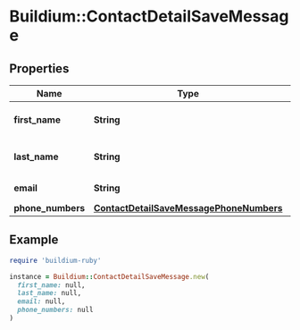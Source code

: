# Buildium::ContactDetailSaveMessage

## Properties

| Name | Type | Description | Notes |
| ---- | ---- | ----------- | ----- |
| **first_name** | **String** | First name of the contact. |  |
| **last_name** | **String** | Last name of the contact. | [optional] |
| **email** | **String** | Email of the contact. | [optional] |
| **phone_numbers** | [**ContactDetailSaveMessagePhoneNumbers**](ContactDetailSaveMessagePhoneNumbers.md) |  | [optional] |

## Example

```ruby
require 'buildium-ruby'

instance = Buildium::ContactDetailSaveMessage.new(
  first_name: null,
  last_name: null,
  email: null,
  phone_numbers: null
)
```

